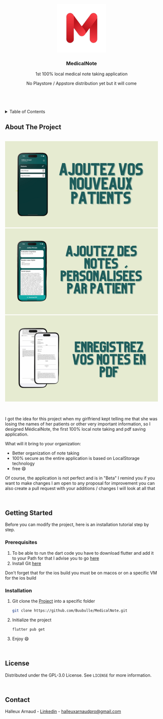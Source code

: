 
<!-- PROJECT LOGO -->
<br />
<div align="center">
  <a href="https://github.com/Buubulle/MedicalNote">
    <img src="srcgit/logowithoutback.png" alt="Logo" width="160" height="160">
  </a>

  <h3 align="center">MedicalNote</h3>

  <p align="center">
    1st 100% local medical note taking application 
  </p>
  <p align="center">
    No Playstore / Appstore distribution yet but it will come
  </p>
</div>

$~$

$~$

<!-- TABLE OF CONTENTS -->
<details>
  <summary>Table of Contents</summary>
  <ol>
    <li>
      <a href="#about-the-project">About The Project</a>
    </li>
    <li>
      <a href="#getting-started">Getting Started</a>
      <ul>
        <li><a href="#prerequisites">Prerequisites</a></li>
        <li><a href="#installation">Installation</a></li>
      </ul>
    </li>
    <li><a href="#license">License</a></li>
    <li><a href="#contact">Contact</a></li>
  </ol>
</details>

<!-- ABOUT THE PROJECT -->
## About The Project

<br />
<div align="center">
  <a href="https://github.com/Buubulle/MedicalNote">
    <img src="srcgit/1.png">
    <img src="srcgit/2.png">
    <img src="srcgit/3.png">
  </a>
</div>

$~$

I got the idea for this project when my girlfriend kept telling me that she was losing the names of her patients or other very important information, so I designed MédicalNote, the first 100% local note taking and pdf saving application.

What will it bring to your organization:

* Better organization of note taking
* 100% secure as the entire application is based on LocalStorage technology
* free :smile:


Of course, the application is not perfect and is in "Beta" I remind you if you want to make changes I am open to any proposal for improvement you can also create a pull request with your additions / changes I will look at all that 

$~$

<!-- GETTING STARTED -->
## Getting Started

Before you can modify the project, here is an installation tutorial step by step.

### Prerequisites

1. To be able to run the dart code you have to download flutter and add it to your Path for that I advise you to go [here](https://docs.flutter.dev/get-started/install)
2. Install Git [here](https://git-scm.com/downloads)

Don't forget that for the ios build you must be on macos or on a specific VM for the ios build

### Installation

1. Git clone the [Project](https://github.com/Buubulle/MedicalNote) into a specific folder
   ```sh
   git clone https://github.com/Buubulle/MedicalNote.git
   ```
3. Initialize the project
   ```sh
   flutter pub get
   ```
4. Enjoy :smile:

$~$

<!-- LICENSE -->
## License

Distributed under the GPL-3.0 License. See `LICENSE` for more information.

$~$

<!-- CONTACT -->
## Contact

Halleux Arnaud - [Linkedin](https://www.linkedin.com/in/arnaud-halleux-64a061258/) - halleuxarnaudpro@gmail.com

$~$

